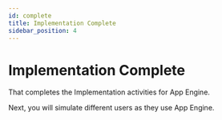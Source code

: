 ```yaml
---
id: complete
title: Implementation Complete
sidebar_position: 4
---
```


# Implementation Complete

That completes the Implementation activities for App Engine. 

Next, you will simulate different users as they use App Engine. 
